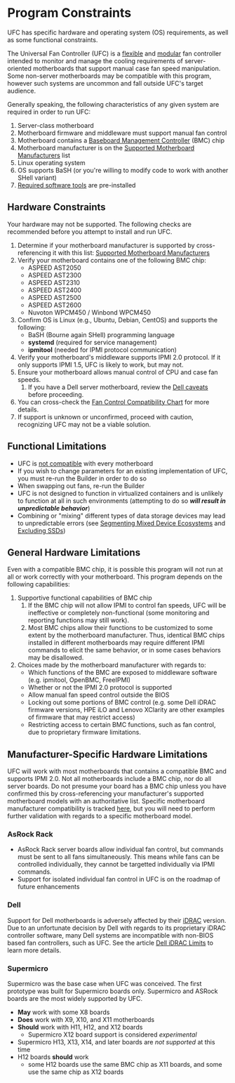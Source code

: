 # Program Constraints
UFC has specific hardware and operating system (OS) requirements, as well as some functional constraints.

The Universal Fan Controller (UFC) is a [flexible](program_features.md) and [modular](design_architecture.md) fan controller intended to monitor and manage the cooling requirements of server-oriented motherboards that support manual case fan speed manipulation. Some non-server motherboards may be compatible with this program, however such systems are uncommon and fall outside UFC's target audience.

Generally speaking, the following characteristics of any given system are required in order to run UFC:
1. Server-class motherboard
2. Motherboard firmware and middleware must support manual fan control
3. Motherboard contains a [Baseboard Management Controller](https://www.servethehome.com/explaining-the-baseboard-management-controller-or-bmc-in-servers/) (BMC) chip
4. Motherboard manufacturer is on the [Supported Motherboard Manufacturers](supported-hardware-manufacturers.md) list
5. Linux operating system
6. OS supports BaSH (or you're willing to modify code to work with another SHell variant)
7. [Required software tools](#software-requirements) are pre-installed

## Hardware Constraints
Your hardware may not be supported. The following checks are recommended before you attempt to install and run UFC.

1. Determine if your motherboard manufacturer is supported by cross-referencing it with this list: [Supported Motherboard Manufacturers](supported-hardware-manufacturers.md)
2. Verify your motherboard contains one of the following BMC chip:
	- ASPEED AST2050
	- ASPEED AST2300
	- ASPEED AST2310
	- ASPEED AST2400
	- ASPEED AST2500
	- ASPEED AST2600
	- Nuvoton WPCM450 / Winbond WPCM450
3. Confirm OS is Linux (e.g., Ubuntu, Debian, CentOS) and supports the following:
	- BaSH (Bourne again SHell) programming language
	- **systemd** (required for service management)
	- **ipmitool** (needed for IPMI protocol communication)
4. Verify your motherboard's middleware supports IPMI 2.0 protocol. If it only supports IPMI 1.5, UFC is likely to work, but may not.
5. Ensure your motherboard allows manual control of CPU and case fan speeds.
	1. If you have a Dell server motherboard, review the [Dell caveats](#Dell) before proceeding.
6. You can cross-check the [Fan Control Compatibility Chart](fan_control_compatibility_chart.md) for more details.
7. If support is unknown or unconfirmed, proceed with caution, recognizing UFC may not be a viable solution.

## Functional Limitations
- UFC is [not compatible](supported-hardware-manufacturers.md#non-supported-motherboards) with every motherboard
- If you wish to change parameters for an existing implementation of UFC, you must re-run the Builder in order to do so
- When swapping out fans, re-run the Builder
- UFC is not designed to function in virtualized containers and is unlikely to function at all in such environments (attempting to do so ***will result in unpredictable behavior***)
- Combining or "mixing" different types of data storage devices may lead to unpredictable errors (see [Segmenting Mixed Device Ecosystems](best-practices.md#Segmenting-Mixed-Device-Ecosystems) and [Excluding SSDs](best-practices.md#Excluding-SSDs))
 
## General Hardware Limitations
Even with a compatible BMC chip, it is possible this program will not run at all or work correctly with your motherboard. This program depends on the following capabilities:

1. Supportive functional capabilities of BMC chip
	1. If the BMC chip will not allow IPMI to control fan speeds, UFC will be ineffective or completely non-functional (some monitoring and reporting functions may still work).
	2. Most BMC chips allow their functions to be customized to some extent by the motherboard manufacturer. Thus, identical BMC chips installed in different motherboards may require different IPMI commands to elicit the same behavior, or in some cases behaviors may be disallowed.
2. Choices made by the motherboard manufacturer with regards to:
	- Which functions of the BMC are exposed to middleware software (e.g. ipmitool, OpenBMC, FreeIPMI)
	- Whether or not the IPMI 2.0 protocol is supported
	- Allow manual fan speed control outside the BIOS
	- Locking out some portions of BMC control (e.g. some Dell iDRAC firmware versions, HPE iLO and Lenovo XClarity are other examples of firmware that may restrict access)
	- Restricting access to certain BMC functions, such as fan control, due to proprietary firmware limitations.

## Manufacturer-Specific Hardware Limitations
UFC will work with most motherboards that contains a compatible BMC and supports IPMI 2.0. Not all motherboards include a BMC chip, nor do all server boards. Do not presume your board has a BMC chip unless you have confirmed this by cross-referencing your manufacturer's supported motherboard models with an authoritative list. Specific motherboard manufacturer compatibility is tracked [here](supported-hardware-manufacturers.md), but you will need to perform further validation with regards to a specific motherboard model.

### AsRock Rack
- AsRock Rack server boards allow individual fan control, but commands must be sent to all fans simultaneously. This means while fans can be controlled individually, they cannot be targetted individually via IPMI commands.
- Support for isolated individual fan control in UFC is on the roadmap of future enhancements

### Dell
Support for Dell motherboards is adversely affected by their [iDRAC](lexicon.md#idrac) version. Due to an unfortunate decision by Dell with regards to its proprietary iDRAC controller software, many Dell systems are incompatible with non-BIOS based fan controllers, such as UFC. See the article [Dell iDRAC Limits](/documentation/manufacturers/dell/dell-idrac-limits.md) to learn more details.

### Supermicro
Supermicro was the base case when UFC was conceived. The first prototype was built for Supermicro boards only. Supermicro and ASRock boards are the most widely supported by UFC.

- **May** work with some X8 boards
- **Does** work with X9, X10, and X11 motherboards
- **Should** work with H11, H12, and X12 boards
	- Supermicro X12 board support is considered _experimental_
- Supermicro H13, X13, X14, and later boards are _not supported_ at this time
- H12 boards **should** work
	- some H12 boards use the same BMC chip as X11 boards, and some use the same chip as X12 boards

